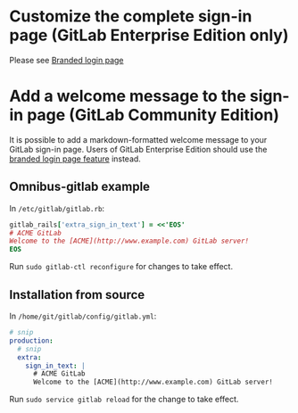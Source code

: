 # Customize the complete sign-in page (GitLab Enterprise Edition only)

Please see [Branded login page](http://doc.gitlab.com/ee/customization/branded_login_page.html)

# Add a welcome message to the sign-in page (GitLab Community Edition)

It is possible to add a markdown-formatted welcome message to your GitLab
sign-in page. Users of GitLab Enterprise Edition should use the [branded login
page feature](/ee/customization/branded_login_page.html) instead.

## Omnibus-gitlab example

In `/etc/gitlab/gitlab.rb`:

```ruby
gitlab_rails['extra_sign_in_text'] = <<'EOS'
# ACME GitLab
Welcome to the [ACME](http://www.example.com) GitLab server!
EOS
```

Run `sudo gitlab-ctl reconfigure` for changes to take effect.

## Installation from source

In `/home/git/gitlab/config/gitlab.yml`:

```yaml
# snip
production:
  # snip
  extra:
    sign_in_text: |
      # ACME GitLab
      Welcome to the [ACME](http://www.example.com) GitLab server!
```      

Run `sudo service gitlab reload` for the change to take effect.
